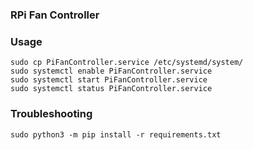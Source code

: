 ### RPi Fan Controller

### Usage
```shell
sudo cp PiFanController.service /etc/systemd/system/
sudo systemctl enable PiFanController.service
sudo systemctl start PiFanController.service
sudo systemctl status PiFanController.service
```

### Troubleshooting
```shell
sudo python3 -m pip install -r requirements.txt
```
